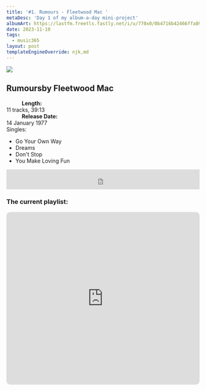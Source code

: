 ```yaml
---
title: '#1. Rumours - Fleetwood Mac '
metaDesc: 'Day 1 of my album-a-day mini-project'
albumArt: https://lastfm.freetls.fastly.net/i/u/770x0/0b4716b42466ffa893ad3e3ab824318b.jpg#0b4716b42466ffa893ad3e3ab824318b
date: 2023-11-10
tags:
  - music365
layout: post
templateEngineOverride: njk,md
---
```


<aside class="album-profile" style="--shadow: rgb(38,39,43)">
  <div class="album-profile__image">
    <img crossorigin="anonymous" src="{{ albumArt }}"/>
  </div>
  <div class="aside__content">
    <h1><strong>Rumours</strong>by Fleetwood Mac</h1>
    <dl>
      <div>
        <dd><strong>Length:</strong></dd>
        <dt>11 tracks, 39:13</dt>
      </div>
      <div>
        <dd><strong>Release Date:</strong></dd>
        <dt>14 January 1977</dt>
      </div>
      <div class="singles">
        <span>Singles:</span>
        <ul>
          <li>Go Your Own Way</li>
          <li>Dreams</li>
          <li>Don't Stop</li>
          <li>You Make Loving Fun</li>
        </ul>
      </div>
    </dl>
    <div class="color-grid" style="--opacity: 1;">
      <div class="color-grid__container">
					<span class="color color--1" style="--firstColor: rgb(244,244,230);"></span>
					<span class="color color--2" style="--secondaryColor: rgb(38,39,43);"></span>
					<span class="color color--3" style="--thirdColor: rgb(123,124,127);"></span>
      </div>
    </div>
  </div>
</aside>

<iframe width="100%" height="52" src="https://odesli.co/embed/?url=https%3A%2F%2Falbum.link%2Fi%2F594061854&theme=light" frameborder="0" allowfullscreen sandbox="allow-same-origin allow-scripts allow-presentation allow-popups allow-popups-to-escape-sandbox" allow="clipboard-read; clipboard-write"></iframe>

### The current playlist:

<iframe allow="autoplay *; encrypted-media *; fullscreen *; clipboard-write" frameborder="0" height="450" style="width:100%;max-width:660px;overflow:hidden;border-radius:10px;" sandbox="allow-forms allow-popups allow-same-origin allow-scripts allow-storage-access-by-user-activation allow-top-navigation-by-user-activation" src="https://embed.music.apple.com/gb/playlist/music365/pl.u-AkAmEd9ix4MAZYJ"></iframe>
